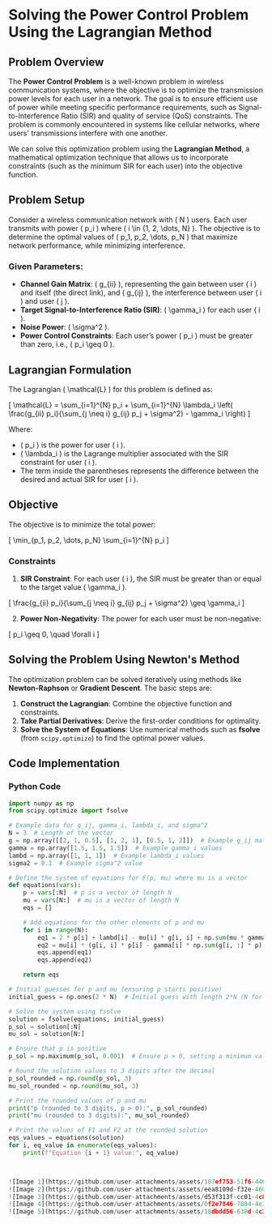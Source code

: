 # Solving the Power Control Problem Using the Lagrangian Method

## Problem Overview

The **Power Control Problem** is a well-known problem in wireless communication systems, where the objective is to optimize the transmission power levels for each user in a network. The goal is to ensure efficient use of power while meeting specific performance requirements, such as Signal-to-Interference Ratio (SIR) and quality of service (QoS) constraints. The problem is commonly encountered in systems like cellular networks, where users' transmissions interfere with one another.

We can solve this optimization problem using the **Lagrangian Method**, a mathematical optimization technique that allows us to incorporate constraints (such as the minimum SIR for each user) into the objective function.

## Problem Setup

Consider a wireless communication network with \( N \) users. Each user transmits with power \( p_i \) where \( i \in \{1, 2, \dots, N\} \). The objective is to determine the optimal values of \( p_1, p_2, \dots, p_N \) that maximize network performance, while minimizing interference.

### Given Parameters:
- **Channel Gain Matrix**: \( g_{ii} \), representing the gain between user \( i \) and itself (the direct link), and \( g_{ij} \), the interference between user \( i \) and user \( j \).
- **Target Signal-to-Interference Ratio (SIR)**: \( \gamma_i \) for each user \( i \).
- **Noise Power**: \( \sigma^2 \).
- **Power Control Constraints**: Each user’s power \( p_i \) must be greater than zero, i.e., \( p_i \geq 0 \).

## Lagrangian Formulation

The Lagrangian \( \mathcal{L} \) for this problem is defined as:

\[
\mathcal{L} = \sum_{i=1}^{N} p_i + \sum_{i=1}^{N} \lambda_i \left( \frac{g_{ii} p_i}{\sum_{j \neq i} g_{ij} p_j + \sigma^2} - \gamma_i \right)
\]

Where:
- \( p_i \) is the power for user \( i \).
- \( \lambda_i \) is the Lagrange multiplier associated with the SIR constraint for user \( i \).
- The term inside the parentheses represents the difference between the desired and actual SIR for user \( i \).

## Objective

The objective is to minimize the total power:

\[
\min_{p_1, p_2, \dots, p_N} \sum_{i=1}^{N} p_i
\]

### Constraints
1. **SIR Constraint**: For each user \( i \), the SIR must be greater than or equal to the target value \( \gamma_i \).

\[
\frac{g_{ii} p_i}{\sum_{j \neq i} g_{ij} p_j + \sigma^2} \geq \gamma_i
\]

2. **Power Non-Negativity**: The power for each user must be non-negative:

\[
p_i \geq 0, \quad \forall i
\]

## Solving the Problem Using Newton's Method

The optimization problem can be solved iteratively using methods like **Newton-Raphson** or **Gradient Descent**. The basic steps are:
1. **Construct the Lagrangian**: Combine the objective function and constraints.
2. **Take Partial Derivatives**: Derive the first-order conditions for optimality.
3. **Solve the System of Equations**: Use numerical methods such as **fsolve** (from `scipy.optimize`) to find the optimal power values.

## Code Implementation

### Python Code

```python
import numpy as np
from scipy.optimize import fsolve

# Example data for g_ij, gamma_i, lambda_i, and sigma^2
N = 3  # Length of the vector
g = np.array([[2, 1, 0.5], [1, 2, 1], [0.5, 1, 2]])  # Example g_ij matrix (N x N)
gamma = np.array([1.5, 1.5, 1.5])  # Example gamma_i values
lambd = np.array([1, 1, 1])  # Example lambda_i values
sigma2 = 0.1  # Example sigma^2 value

# Define the system of equations for F(p, mu) where mu is a vector
def equations(vars):
    p = vars[:N]  # p is a vector of length N
    mu = vars[N:]  # mu is a vector of length N
    eqs = []

    # Add equations for the other elements of p and mu
    for i in range(N):
        eq1 = 2 * p[i] + lambd[i] - mu[i] * g[i, i] + np.sum(mu * gamma * g[i, :])  # F1(p, mu)
        eq2 = mu[i] * (g[i, i] * p[i] - gamma[i] * np.sum(g[i, :] * p) - gamma[i] * sigma2)  # F2(p, mu)
        eqs.append(eq1)
        eqs.append(eq2)

    return eqs

# Initial guesses for p and mu (ensuring p starts positive)
initial_guess = np.ones(2 * N)  # Initial guess with length 2*N (N for p and N for mu)

# Solve the system using fsolve
solution = fsolve(equations, initial_guess)
p_sol = solution[:N]
mu_sol = solution[N:]

# Ensure that p is positive
p_sol = np.maximum(p_sol, 0.001)  # Ensure p > 0, setting a minimum value for p

# Round the solution values to 3 digits after the decimal
p_sol_rounded = np.round(p_sol, 3)
mu_sol_rounded = np.round(mu_sol, 3)

# Print the rounded values of p and mu
print("p (rounded to 3 digits, p > 0):", p_sol_rounded)
print("mu (rounded to 3 digits):", mu_sol_rounded)

# Print the values of F1 and F2 at the rounded solution
eqs_values = equations(solution)
for i, eq_value in enumerate(eqs_values):
    print(f"Equation {i + 1} value:", eq_value)



![Image 1](https://github.com/user-attachments/assets/187ef753-51f6-446c-ba3e-8ab83ae296c7)
![Image 2](https://github.com/user-attachments/assets/eea8109d-f32e-460a-bf5f-c20b0c46c8cb)
![Image 3](https://github.com/user-attachments/assets/d53f313f-cc01-4c82-957a-e306fd047342)
![Image 4](https://github.com/user-attachments/assets/0f2e7846-7884-4e30-ac0e-0779d5382aee)
![Image 5](https://github.com/user-attachments/assets/18dbdd56-638d-4c34-80fb-373bff4c3702)
